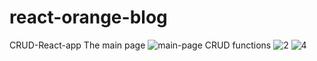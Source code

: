 # react-orange-blog
CRUD-React-app 
The main page
![main-page](https://user-images.githubusercontent.com/73160318/151878211-767babbe-d093-47ca-b8b1-2a9f4583e30d.jpg)
CRUD functions
![2](https://user-images.githubusercontent.com/73160318/151878727-39c925d1-7995-44c7-8153-db5de98b4a6c.jpg)
![4](https://user-images.githubusercontent.com/73160318/151878752-d4e53ea0-7dea-458e-af06-077461086e3c.jpg)
